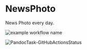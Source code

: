 # NewsPhoto
News Photo every day.  

![example workflow name](https://github.com/WitherZuo/NewsPhoto/workflows/PandocTask/badge.svg)  

![PandocTask-GitHubActionsStatus](https://img.shields.io/github/workflow/status/WitherZuo/NewsPhoto/PandocTask?style=for-the-badge&logo=fastly)

